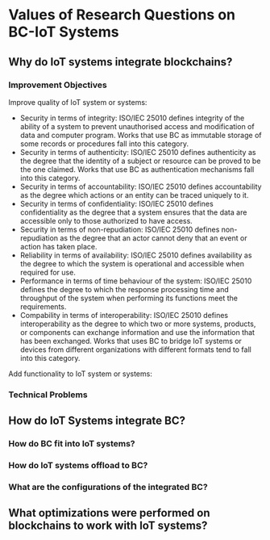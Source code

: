 # Values of Research Questions on BC-IoT Systems

## Why do IoT systems integrate blockchains?

### Improvement Objectives

Improve quality of IoT system or systems:

- Security in terms of integrity: ISO/IEC 25010 defines integrity of the ability of a system to prevent unauthorised access and modification of data and computer program. Works that use BC as immutable storage of some records or procedures fall into this category.
- Security in terms of authenticity: ISO/IEC 25010 defines authenticity as the degree that the identity of a subject or resource can be proved to be the one claimed. Works that use BC as authentication mechanisms fall into this category. 
- Security in terms of accountability: ISO/IEC 25010 defines accountability as the degree which actions or an entity can be traced uniquely to it. 
- Security in terms of confidentiality: ISO/IEC 25010 defines confidentiality as the degree that a system ensures that the data are accessible only to those authorized to have access. 
- Security in terms of non-repudiation: ISO/IEC 25010 defines non-repudiation as the degree that an actor cannot deny that an event or action has taken place. 
- Reliability in terms of availability: ISO/IEC 25010 defines availability as the degree to which the system is operational and accessible when required for use.
- Performance in terms of time behaviour of the system: ISO/IEC 25010 defines the degree to which the response processing time and throughput of the system when performing its functions meet the requirements.
- Compability in terms of interoperability: ISO/IEC 25010 defines interoperability as the degree to which two or more systems, products, or components can exchange information and use the information that has been exchanged. Works that uses BC to bridge IoT systems or devices from different organizations with different formats tend to fall into this category. 

Add functionality to IoT system or systems:

### Technical Problems



## How do IoT Systems integrate BC?



### How do BC fit into IoT systems?



### How do IoT systems offload to BC?



### What are the configurations of the integrated BC?



## What optimizations were performed on blockchains to work with IoT systems?

